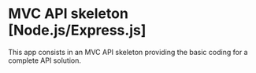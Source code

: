 # MVC API skeleton [Node.js/Express.js]
This app consists in an MVC API skeleton providing the basic coding for a complete API solution.

